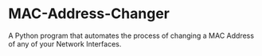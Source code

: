 # MAC-Address-Changer
A Python program that automates the process of changing a MAC Address of any of your Network Interfaces.
